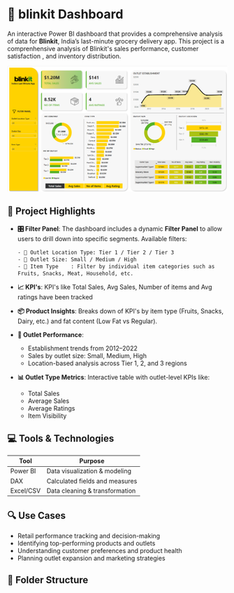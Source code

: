 # 🛒 blinkit Dashboard

An interactive Power BI dashboard that provides a comprehensive analysis of data for **Blinkit**, India’s last-minute grocery delivery app. This project is a comprenhensive analysis of Blinkit's sales performance, customer satisfaction , and inventory distribution.

![Dashboard Preview](./dashboard%20preview.png)

## 📌 Project Highlights

- **🎛️ Filter Panel**:
  The dashboard includes a dynamic **Filter Panel** to allow users to drill down into specific segments. Available filters:

      - 🔲 Outlet Location Type: Tier 1 / Tier 2 / Tier 3
      - 🏢 Outlet Size: Small / Medium / High
      - 🍱 Item Type    : Filter by individual item categories such as Fruits, Snacks, Meat, Household, etc.

- **📈 KPI's**: KPI's like Total Sales, Avg Sales, Number of items and Avg ratings have been tracked
- **📦 Product Insights**: Breaks down of KPI's by item type (Fruits, Snacks, Dairy, etc.) and fat content (Low Fat vs Regular).
- **🏬 Outlet Performance**:
  - Establishment trends from 2012–2022
  - Sales by outlet size: Small, Medium, High
  - Location-based analysis across Tier 1, 2, and 3 regions
- **📊 Outlet Type Metrics**: Interactive table with outlet-level KPIs like:
  - Total Sales
  - Average Sales
  - Average Ratings
  - Item Visibility

## 💻 Tools & Technologies

| Tool      | Purpose                        |
| --------- | ------------------------------ |
| Power BI  | Data visualization & modeling  |
| DAX       | Calculated fields and measures |
| Excel/CSV | Data cleaning & transformation |

## 🔍 Use Cases

- Retail performance tracking and decision-making
- Identifying top-performing products and outlets
- Understanding customer preferences and product health
- Planning outlet expansion and marketing strategies

## 📁 Folder Structure
